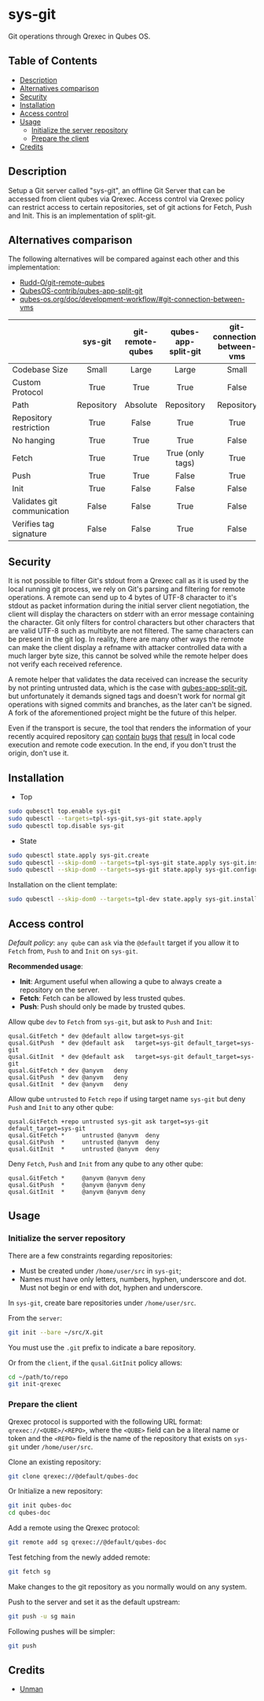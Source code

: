 # sys-git

Git operations through Qrexec in Qubes OS.

## Table of Contents

* [Description](#description)
* [Alternatives comparison](#alternatives-comparison)
* [Security](#security)
* [Installation](#installation)
* [Access control](#access-control)
* [Usage](#usage)
  * [Initialize the server repository](#initialize-the-server-repository)
  * [Prepare the client](#prepare-the-client)
* [Credits](#credits)

## Description

Setup a Git server called "sys-git", an offline Git Server that can be
accessed from client qubes via Qrexec. Access control via Qrexec policy can
restrict access to certain repositories, set of git actions for Fetch, Push
and Init. This is an implementation of split-git.

## Alternatives comparison

The following alternatives will be compared against each other and this
implementation:

- [Rudd-O/git-remote-qubes](https://github.com/Rudd-O/git-remote-qubes)
- [QubesOS-contrib/qubes-app-split-git](https://github.com/QubesOS-contrib/qubes-app-split-git)
- [qubes-os.org/doc/development-workflow/#git-connection-between-vms](https://www.qubes-os.org/doc/development-workflow/#git-connection-between-vms)

| | sys-git | git-remote-qubes | qubes-app-split-git | git-connection-between-vms |
| :--- | :---: | :---: | :---: | :---: |
| Codebase Size | Small | Large | Large | Small |
| Custom Protocol | True | True | True | False |
| Path | Repository | Absolute | Repository | Repository |
| Repository restriction | True | False | True | True |
| No hanging | True | True | True | False |
| Fetch | True | True  | True (only tags) | True |
| Push  | True | True  | False | True |
| Init  | True | False | False | False |
| Validates git communication | False | False | True | False |
| Verifies tag signature | False | False | True | False |

## Security

It is not possible to filter Git's stdout from a Qrexec call as it is used by
the local running git process, we rely on Git's parsing and filtering for
remote operations. A remote can send up to 4 bytes of UTF-8 character to it's
stdout as packet information during the initial server client negotiation, the
client will display the characters on stderr with an error message containing
the character. Git only filters for control characters but other characters
that are valid UTF-8 such as multibyte are not filtered. The same characters
can be present in the git log. In reality, there are many other ways the
remote can make the client display a refname with attacker controlled data
with a much larger byte size, this cannot be solved while the remote helper
does not verify each received reference.

A remote helper that validates the data received can increase the security
by not printing untrusted data, which is the case with
[qubes-app-split-git](https://github.com/QubesOS-contrib/qubes-app-split-git/commits/master/),
but unfortunately it demands signed tags and doesn't work for normal git
operations with signed commits and branches, as the later can't be signed.
A fork of the aforementioned project might be the future of this helper.

Even if the transport is secure, the tool that renders the information of your
recently acquired repository
[can](https://nvd.nist.gov/vuln/detail/CVE-2022-23521)
[contain](https://nvd.nist.gov/vuln/detail/CVE-2022-41902)
[bugs](https://nvd.nist.gov/vuln/detail/CVE-2022-46663)
[that](https://nvd.nist.gov/vuln/detail/CVE-2023-25652)
[result](https://nvd.nist.gov/vuln/detail/CVE-2023-29007)
in local code execution and remote code execution. In the end, if you don't
trust the origin, don't use it.

## Installation

- Top
```sh
sudo qubesctl top.enable sys-git
sudo qubesctl --targets=tpl-sys-git,sys-git state.apply
sudo qubesctl top.disable sys-git
```

- State
<!-- pkg:begin:post-install -->
```sh
sudo qubesctl state.apply sys-git.create
sudo qubesctl --skip-dom0 --targets=tpl-sys-git state.apply sys-git.install
sudo qubesctl --skip-dom0 --targets=sys-git state.apply sys-git.configure
```
<!-- pkg:end:post-install -->

Installation on the client template:
```sh
sudo qubesctl --skip-dom0 --targets=tpl-dev state.apply sys-git.install-client
```

## Access control

_Default policy_: `any qube` can `ask` via the `@default` target if you allow
it to `Fetch` from, `Push` to and `Init` on `sys-git`.

__Recommended usage__:

- __Init__: Argument useful when allowing a qube to always create a
  repository on the server.
- __Fetch__: Fetch can be allowed by less trusted qubes.
- __Push__: Push should only be made by trusted qubes.

Allow qube `dev` to `Fetch` from `sys-git`, but ask to `Push` and `Init`:
```qrexecpolicy
qusal.GitFetch * dev @default allow target=sys-git
qusal.GitPush  * dev @default ask   target=sys-git default_target=sys-git
qusal.GitInit  * dev @default ask   target=sys-git default_target=sys-git
qusal.GitFetch * dev @anyvm   deny
qusal.GitPush  * dev @anyvm   deny
qusal.GitInit  * dev @anyvm   deny
```

Allow qube `untrusted` to `Fetch` `repo` if using  target name `sys-git` but
deny `Push` and `Init` to any other qube:
```qrexecpolicy
qusal.GitFetch +repo untrusted sys-git ask target=sys-git default_target=sys-git
qusal.GitFetch *     untrusted @anyvm  deny
qusal.GitPush  *     untrusted @anyvm  deny
qusal.GitInit  *     untrusted @anyvm  deny
```

Deny `Fetch`, `Push` and `Init` from any qube to any other qube:
```qrexecpolicy
qusal.GitFetch *     @anyvm @anyvm deny
qusal.GitPush  *     @anyvm @anyvm deny
qusal.GitInit  *     @anyvm @anyvm deny
```

## Usage

### Initialize the server repository

There are a few constraints regarding repositories:

- Must be created under `/home/user/src` in `sys-git`;
- Names  must have only letters, numbers, hyphen, underscore and dot. Must not
  begin or end with dot, hyphen and underscore.

In `sys-git`, create bare repositories under `/home/user/src`.

From the `server`:
```sh
git init --bare ~/src/X.git
```
You must use the `.git` prefix to indicate a bare repository.

Or from the `client`, if the `qusal.GitInit` policy allows:
```sh
cd ~/path/to/repo
git init-qrexec
```

### Prepare the client

Qrexec protocol is supported with the following URL format:
`qrexec://<QUBE>/<REPO>`, where the `<QUBE>` field can be a literal name or
token and the `<REPO>` field is the name of the repository that exists on
`sys-git` under `/home/user/src`.

Clone an existing repository:
```sh
git clone qrexec://@default/qubes-doc
```

Or Initialize a new repository:
```sh
git init qubes-doc
cd qubes-doc
```

Add a remote using the Qrexec protocol:
```sh
git remote add sg qrexec://@default/qubes-doc
```

Test fetching from the newly added remote:
```sh
git fetch sg
```

Make changes to the git repository as you normally would on any system.

Push to the server and set it as the default upstream:
```sh
git push -u sg main
```

Following pushes will be simpler:
```sh
git push
```

## Credits

- [Unman](https://github.com/unman/shaker/tree/main/git)

